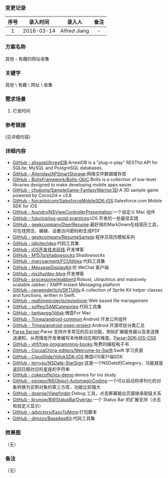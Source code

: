 ### 变更记录

| 序号 | 录入时间 | 录入人 | 备注 |
|:--------:|:--------:|:--------:|:--------:|
| 1 | 2016-03-14 | Alfred Jiang | - |

### 方案名称

其他 - 有趣的网址收集

### 关键字

其他 \ 有趣 \ 网址 \ 收集

### 需求场景

1. 打发时间

### 参考链接
(见详细内容)

### 详细内容

* [GitHub - alixaxel/ArrestDB](https://github.com/alixaxel/ArrestDB):ArrestDB is a "plug-n-play" RESTful API for SQLite, MySQL and PostgreSQL databases.
* [GitHub - Alterplay/APSmartStorage](https://github.com/Alterplay/APSmartStorage):网络文件数据缓存库
* [GitHub - BoltsFramework/Bolts-ObjC](https://github.com/BoltsFramework/Bolts-ObjC):Bolts is a collection of low-level libraries designed to make developing mobile apps easier. 
* [GitHub - chukong/SampleGame-FantasyWarrior3D](https://github.com/chukong/SampleGame-FantasyWarrior3D):A 3D sample game powered by Cocos2d-x v3.8
* [GitHub - forcedotcom/SalesforceMobileSDK-iOS](https://github.com/forcedotcom/SalesforceMobileSDK-iOS):Salesforce.com Mobile SDK for iOS
* [GitHub - foundry/NSViewControllerPresentation](https://github.com/foundry/NSViewControllerPresentation):一个自定义 Mac 组件
* [GitHub - futurice/ios-good-practices](https://github.com/futurice/ios-good-practices):iOS 开发的一些最佳实践
* [GitHub - geekcompany/DeerResume](https://github.com/geekcompany/DeerResume):最好用的MarkDown在线简历工具，可在线预览、编辑、设置访问密码和生成PDF
* [GitHub - geekcompany/ResumeSample](https://github.com/geekcompany/ResumeSample):程序员简历模板系列
* [GitHub - iidioter/idea](https://github.com/iidioter/idea):代码工具集
* [GitHub - iOS开发技术前线](https://github.com/bboyfeiyu/iOS-tech-frontier):开发博客
* [GitHub - M157q/shadowsocks](https://github.com/M157q/shadowsocks):Shadowsocks
* [GitHub - marcoarment/FCUtilities](https://github.com/marcoarment/FCUtilities):代码工具集
* [GitHub - MessageDisplayKit](https://github.com/xhzengAIB/MessageDisplayKit):仿 WeChat 客户端
* [GitHub - nixzhu/dev-blog](https://github.com/nixzhu/dev-blog):开发博客
* [GitHub - processone/ejabberd](https://github.com/processone/ejabberd):Robust, ubiquitous and massively scalable Jabber / XMPP Instant Messaging platform
* [GitHub - raywenderlich/SKTUtils](https://github.com/raywenderlich/SKTUtils):A collection of Sprite Kit helper classes and functions, written in Swift.
* [GitHub - realtimeprojects/quixplorer](https://github.com/realtimeprojects/quixplorer):Web based file management
* [GitHub - soffes/SAMCategories](https://github.com/soffes/SAMCategories):代码工具集
* [GitHub - tanhaogg/Vdisk](https://github.com/tanhaogg/Vdisk):微盘For Mac
* [GitHub - Trinea/android-common](https://github.com/Trinea/android-common):Android 开发公共组件
* [GitHub - Trinea/android-open-project](https://github.com/Trinea/android-open-project):Android 开源项目分类汇总
* [Parse Server](https://parse.com/):Parse 支持许多常见的后台功能，例如扩展服务器以及发送推送通知，从而降低开发者编写本地移动应用的难度。[Parse-SDK-iOS-OSX](https://github.com/ParsePlatform/Parse-SDK-iOS-OSX)
* [GitHub - vhf/free-programming-books](https://github.com/vhf/free-programming-books):免费的编程电子书
* [GitHub - CocoaChina-editors/Welcome-to-Swift](https://github.com/CocoaChina-editors/Welcome-to-Swift):Swift 学习资源
* [GitHub - CloudSide/VdiskSDK-iOS](https://github.com/CloudSide/VdiskSDK-iOS):微盘iOS客户端SDK
* [GitHub - terryso/NSDate-StarSign](https://github.com/terryso/NSDate-StarSign):这是一个NSDate的Category，功能就是返回日期对应的星座的字符串
* [GitHub - cokecoffe/ios-demo](https://github.com/cokecoffe/ios-demo):demos for ios study.
* [GitHub - psineur/NSObject-AutomagicCoding](https://github.com/psineur/NSObject-AutomagicCoding):一个可以自动将序列化的对象转换为实例对象的第三方库，功能比较强大
* [GitHub - downie/Viewfinder](https://github.com/downie/Viewfinder):Debug 工具，点击屏幕输出页面继承层级关系
* [GitHub - brunow/BWStatusBarOverlay](https://github.com/brunow/BWStatusBarOverlay):一个 Status Bar 的扩展支持（点击和自定义显示）
* [GitHub - qdvictory/EasyToMore](https://github.com/qdvictory/EasyToMore):打包脚本
* [GitHub - dimzzy/BaseAppKit](https://github.com/dimzzy/BaseAppKit):代码工具集

### 效果图
（无）

### 备注
（无）
